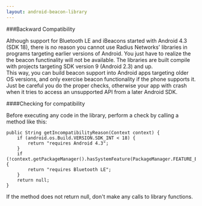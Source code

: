 ```yaml
---
layout: android-beacon-library
---
```


###Backward Compatibility

Although support for Bluetooth LE and iBeacons started with Android 4.3 (SDK 18), there is no reason you cannot use Radius Networks' libraries in programs targeting earlier
versions of Android.  You just have to realize the the beacon functinality will not be available.  The libraries are built compile with projects targeting SDK version 9 (Android 2.3) and up.  
This way, you can build beacon support into Android apps targeting older OS versions, and only exercise beacon functionality if the phone supports it.  Just be careful
you do the proper checks, otherwise your app with crash when it tries to access an unsupported API from a later Android SDK.

####Checking for compatibility

Before executing any code in the library, perform a check by calling a method like this:


  	public String getIncompatibilityReason(Context context) {
  		if (android.os.Build.VERSION.SDK_INT < 18) {
  			return "requires Android 4.3";
  		}
  		if (!context.getPackageManager().hasSystemFeature(PackageManager.FEATURE_BLUETOOTH_LE)) {
  			return "requires Bluetooth LE";
  		}
  		return null;
  	}	
  	
If the method does not return null, don't make any calls to library functions.

